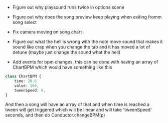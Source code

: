 - Figure out why playsound runs twice in options scene
- Figure out why does the song preview keep playing when exiting fromm song select
- Fix camera moving on song chart
- Figure out what the hell is wrong with the note move sound that makes it sound like crap when you change the tab and it has moved a lot of detune (maybe just change the sound what the hell)

- Add events for bpm changes, this can be done with having an array of ChartBPM which would have something like this
```ts
class ChartBPM {
	time: 20.6
	value: 160,
	tweenSpeed: 0,
}
```

And then a song will have an array of that and when time is reached a tween will get triggered which will be linear and will take 'tweenSpeed' seconds, and then do Conductor.changeBPM(p)
